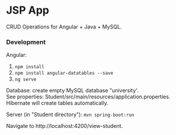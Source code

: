 # JSP App
CRUD Operations for Angular + Java + MySQL.

### Development
Angular: 
1. `npm install`
2. `npm install angular-datatables --save`
3. `ng serve`

Database: create empty MySQL database "university'.<br/>See properties: Student/src/main/resources/application.properties.<br/>Hibernate will create tables automatically.

Server (in "Student directory"): `mvn spring-boot:run`

Navigate to http://localhost:4200/view-student.

